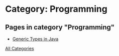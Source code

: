 # Category: Programming

## Pages in category "Programming"

- [Generic Types in Java](../blog\post\java\generic-types.md)

[All Categories](./index.md)

